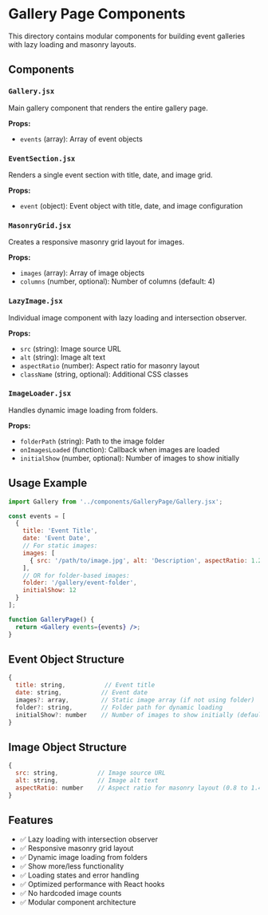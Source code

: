 # Gallery Page Components

This directory contains modular components for building event galleries with lazy loading and masonry layouts.

## Components

### `Gallery.jsx`
Main gallery component that renders the entire gallery page.

**Props:**
- `events` (array): Array of event objects

### `EventSection.jsx`
Renders a single event section with title, date, and image grid.

**Props:**
- `event` (object): Event object with title, date, and image configuration

### `MasonryGrid.jsx`
Creates a responsive masonry grid layout for images.

**Props:**
- `images` (array): Array of image objects
- `columns` (number, optional): Number of columns (default: 4)

### `LazyImage.jsx`
Individual image component with lazy loading and intersection observer.

**Props:**
- `src` (string): Image source URL
- `alt` (string): Image alt text
- `aspectRatio` (number): Aspect ratio for masonry layout
- `className` (string, optional): Additional CSS classes

### `ImageLoader.jsx`
Handles dynamic image loading from folders.

**Props:**
- `folderPath` (string): Path to the image folder
- `onImagesLoaded` (function): Callback when images are loaded
- `initialShow` (number, optional): Number of images to show initially

## Usage Example

```jsx
import Gallery from '../components/GalleryPage/Gallery.jsx';

const events = [
  {
    title: 'Event Title',
    date: 'Event Date',
    // For static images:
    images: [
      { src: '/path/to/image.jpg', alt: 'Description', aspectRatio: 1.2 }
    ],
    // OR for folder-based images:
    folder: '/gallery/event-folder',
    initialShow: 12
  }
];

function GalleryPage() {
  return <Gallery events={events} />;
}
```

## Event Object Structure

```javascript
{
  title: string,           // Event title
  date: string,           // Event date
  images?: array,         // Static image array (if not using folder)
  folder?: string,        // Folder path for dynamic loading
  initialShow?: number    // Number of images to show initially (default: 12)
}
```

## Image Object Structure

```javascript
{
  src: string,           // Image source URL
  alt: string,           // Image alt text
  aspectRatio: number    // Aspect ratio for masonry layout (0.8 to 1.4 recommended)
}
```

## Features

- ✅ Lazy loading with intersection observer
- ✅ Responsive masonry grid layout
- ✅ Dynamic image loading from folders
- ✅ Show more/less functionality
- ✅ Loading states and error handling
- ✅ Optimized performance with React hooks
- ✅ No hardcoded image counts
- ✅ Modular component architecture 